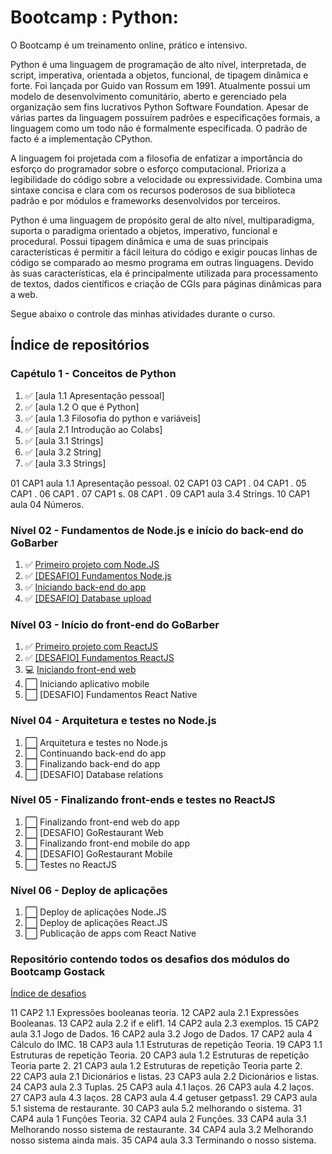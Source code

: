 # Bootcamp : Python:

  O Bootcamp é um treinamento online, prático e intensivo.

  Python é uma linguagem de programação de alto nível, interpretada, de script, imperativa, orientada a objetos, funcional, de tipagem dinâmica e forte. Foi lançada por Guido van Rossum em 1991. Atualmente possui um modelo de desenvolvimento comunitário, aberto e gerenciado pela organização sem fins lucrativos Python Software Foundation. Apesar de várias partes da linguagem possuírem padrões e especificações formais, a linguagem como um todo não é formalmente especificada. O padrão de facto é a implementação CPython.

  A linguagem foi projetada com a filosofia de enfatizar a importância do esforço do programador sobre o esforço computacional. Prioriza a legibilidade do código sobre a velocidade ou expressividade. Combina uma sintaxe concisa e clara com os recursos poderosos de sua biblioteca padrão e por módulos e frameworks desenvolvidos por terceiros.

  Python é uma linguagem de propósito geral de alto nível, multiparadigma, suporta o paradigma orientado a objetos, imperativo, funcional e procedural. Possui tipagem dinâmica e uma de suas principais características é permitir a fácil leitura do código e exigir poucas linhas de código se comparado ao mesmo programa em outras linguagens. Devido às suas características, ela é principalmente utilizada para processamento de textos, dados científicos e criação de CGIs para páginas dinâmicas para a web. 

  Segue abaixo o controle das minhas atividades durante o curso.

## Índice de repositórios
### Capétulo 1 - Conceitos de Python
1. :white_check_mark: [aula 1.1 Apresentação pessoal]
2. :white_check_mark: [aula 1.2 O que é Python]
3. :white_check_mark: [aula 1.3 Filosofia do python e variáveis]
4. :white_check_mark: [aula 2.1 Introdução ao Colabs]
5. :white_check_mark: [aula 3.1 Strings]
6. :white_check_mark: [aula 3.2 String]
7. :white_check_mark: [aula 3.3 Strings]

01 CAP1 aula 1.1 Apresentação pessoal.
02 CAP1 
03 CAP1 .
04 CAP1 .
05 CAP1 .
06 CAP1 .
07 CAP1 s.
08 CAP1 .
09 CAP1 aula 3.4 Strings.
10 CAP1 aula 04 Números.

### Nível 02 - Fundamentos de Node.js e início do back-end do GoBarber
1. :white_check_mark: [Primeiro projeto com Node.JS](https://github.com/salescamila/gostack-08.primeiro_projeto_node)
2. :white_check_mark: [\[DESAFIO\] Fundamentos Node.js](https://github.com/salescamila/gostack-09.desafio_05_fundamentos_node)
3. :white_check_mark: [Iniciando back-end do app](https://github.com/salescamila/gostack-10.backend_GoBarber)
4. :white_check_mark: [\[DESAFIO\] Database upload](https://github.com/salescamila/gostack-11.desafio_06_database_upload)

### Nível 03 - Início do front-end do GoBarber
1. :white_check_mark: [Primeiro projeto com ReactJS](https://github.com/salescamila/gostack-12.primeiro_projeto_react)
2. :white_check_mark: [\[DESAFIO\] Fundamentos ReactJS](https://github.com/salescamila/gostack-13.desafio_07_fundamentos_reactjs)
3. :computer: [Iniciando front-end web](https://github.com/salescamila/gostack-14.GoBarber_web) 
4. :white_large_square: Iniciando aplicativo mobile
5. :white_large_square: [DESAFIO] Fundamentos React Native

### Nível 04 - Arquitetura e testes no Node.js
1. :white_large_square: Arquitetura e testes no Node.js
2. :white_large_square: Continuando back-end do app
3. :white_large_square: Finalizando back-end do app
4. :white_large_square: [DESAFIO] Database relations

### Nível 05 - Finalizando front-ends e testes no ReactJS
1. :white_large_square: Finalizando front-end web do app
2. :white_large_square: [DESAFIO] GoRestaurant Web
3. :white_large_square: Finalizando front-end mobile do app
4. :white_large_square: [DESAFIO] GoRestaurant Mobile
5. :white_large_square: Testes no ReactJS

### Nível 06 - Deploy de aplicações
1. :white_large_square: Deploy de aplicações Node.JS
2. :white_large_square: Deploy de aplicações React.JS
3. :white_large_square: Publicação de apps com React Native


### Repositório contendo todos os desafios dos módulos do Bootcamp Gostack
[Índice de desafios](https://github.com/Rocketseat/bootcamp-gostack-desafios)




11 CAP2 1.1 Expressões booleanas teoria.
12 CAP2 aula 2.1 Expressões Booleanas.
13 CAP2 aula 2.2 if e elif1.
14 CAP2 aula 2.3 exemplos.
15 CAP2 aula 3.1 Jogo de Dados.
16 CAP2 aula 3.2 Jogo de Dados.
17 CAP2 aula 4 Cálculo do IMC.
18 CAP3 aula 1.1 Estruturas de repetição Teoria.
19 CAP3 1.1 Estruturas de repetição Teoria.
20 CAP3 aula 1.2 Estruturas de repetição Teoria parte 2.
21 CAP3 aula 1.2 Estruturas de repetição Teoria parte 2.     
22 CAP3 aula 2.1 Dicionários e listas.
23 CAP3 aula 2.2 Dicionários e listas.
24 CAP3 aula 2.3 Tuplas.
25 CAP3 aula 4.1 laços.
26 CAP3 aula 4.2 laços.
27 CAP3 aula 4.3 laços.
28 CAP3 aula 4.4 getuser getpass1.
29 CAP3 aula 5.1 sistema de restaurante.
30 CAP3 aula 5.2 melhorando o sistema.
31 CAP4 aula 1 Funções Teoria.
32 CAP4 aula 2 Funções.
33 CAP4 aula 3.1 Melhorando nosso sistema de restaurante.
34 CAP4 aula 3.2 Melhorando nosso sistema ainda mais.
35 CAP4 aula 3.3 Terminando o nosso sistema. 
